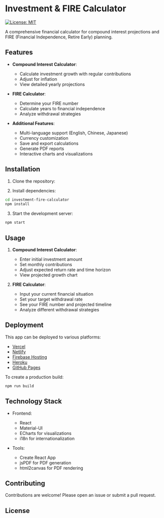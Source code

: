 # Investment & FIRE Calculator

[![License: MIT](https://img.shields.io/badge/License-MIT-yellow.svg)](https://opensource.org/licenses/MIT)

A comprehensive financial calculator for compound interest projections and FIRE (Financial Independence, Retire Early) planning.

## Features

- **Compound Interest Calculator**:
  - Calculate investment growth with regular contributions
  - Adjust for inflation
  - View detailed yearly projections

- **FIRE Calculator**:
  - Determine your FIRE number
  - Calculate years to financial independence
  - Analyze withdrawal strategies

- **Additional Features**:
  - Multi-language support (English, Chinese, Japanese)
  - Currency customization
  - Save and export calculations
  - Generate PDF reports
  - Interactive charts and visualizations

## Installation

1. Clone the repository:

2. Install dependencies:
```bash
cd investment-fire-calculator
npm install
```

3. Start the development server:
```bash
npm start
```

## Usage

1. **Compound Interest Calculator**:
   - Enter initial investment amount
   - Set monthly contributions
   - Adjust expected return rate and time horizon
   - View projected growth chart

2. **FIRE Calculator**:
   - Input your current financial situation
   - Set your target withdrawal rate
   - See your FIRE number and projected timeline
   - Analyze different withdrawal strategies

## Deployment

This app can be deployed to various platforms:

- [Vercel](https://vercel.com)
- [Netlify](https://www.netlify.com)
- [Firebase Hosting](https://firebase.google.com/products/hosting)
- [Heroku](https://www.heroku.com)
- [GitHub Pages](https://pages.github.com)

To create a production build:
```bash
npm run build
```

## Technology Stack

- Frontend:
  - React
  - Material-UI
  - ECharts for visualizations
  - i18n for internationalization

- Tools:
  - Create React App
  - jsPDF for PDF generation
  - html2canvas for PDF rendering

## Contributing

Contributions are welcome! Please open an issue or submit a pull request.

## License

